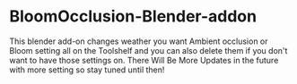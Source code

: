 # BloomOcclusion-Blender-addon
This blender add-on changes weather you want Ambient occlusion or Bloom setting all on the Toolshelf and you can also delete them if you don't want to have those settings on. There Will Be More Updates in the future with more setting so stay tuned until then!
